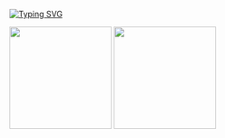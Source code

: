 <a href="https://git.io/typing-svg"><img src="https://readme-typing-svg.demolab.com?font=Fira+Code&size=30&pause=1000&color=03FF00&center=true&vCenter=true&width=435&lines=Hello%2C+I'm+Murilo!" alt="Typing SVG" /></a>

<div>
  <img height="180em" src="![Anurag's GitHub stats](https://github-readme-stats.vercel.app/api?username=Mirtiloo1&show_icons=true&theme=gruvbox)"/>
  <img height="180em" src="![Top Langs](https://github-readme-stats.vercel.app/api/top-langs/?username=Mirtiloo1&layout=compact&theme=gruvbox)"/>
</div>

